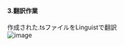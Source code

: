 #### 3.翻訳作業
 作成された.tsファイルをLinguistで翻訳  
![image](https://user-images.githubusercontent.com/86514652/179394445-8857dbda-69b7-4198-8013-0639feebbcf5.png)

